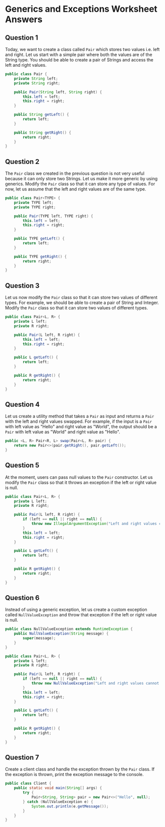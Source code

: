 # Generics and Exceptions Worksheet Answers

## Question 1
Today, we want to create a class called `Pair` which stores two values i.e. left and right. Let us start with a simple pair where both the values are of the String type. You should be able to create a pair of Strings and access the left and right values.

```java
public class Pair {
    private String left;
    private String right;

    public Pair(String left, String right) {
        this.left = left;
        this.right = right;
    }

    public String getLeft() {
        return left;
    }

    public String getRight() {
        return right;
    }
}
```

## Question 2

The `Pair` class we created in the previous question is not very useful because it can only store two Strings. Let us make it more generic by using generics. Modify the `Pair` class so that it can store any 
type of values. For now, let us assume that the left and right values are of the same type.

```java
public class Pair<TYPE> {
    private TYPE left;
    private TYPE right;

    public Pair(TYPE left, TYPE right) {
        this.left = left;
        this.right = right;
    }

    public TYPE getLeft() {
        return left;
    }

    public TYPE getRight() {
        return right;
    }
}
```

## Question 3

Let us now modify the `Pair` class so that it can store two values of different types. For example, we should be able to create a pair of String and Integer. Modify the `Pair` class so that it can store two values of different types.

```java
public class Pair<L, R> {
    private L left;
    private R right;

    public Pair(L left, R right) {
        this.left = left;
        this.right = right;
    }

    public L getLeft() {
        return left;
    }

    public R getRight() {
        return right;
    }
}
```

## Question 4

Let us create a utility method that takes a `Pair` as input and returns a `Pair` with the left and right values swapped. For example, if the input is a `Pair` with left value as "Hello" and right value as "World", the output should be a `Pair` with left value as "World" and right value as "Hello". 

```java
public <L, R> Pair<R, L> swap(Pair<L, R> pair) {
    return new Pair<>(pair.getRight(), pair.getLeft());
}
```

## Question 5

At the moment, users can pass null values to the `Pair` constructor. Let us modify the `Pair` class so that it throws an exception if the left or right value is null. 

```java
public class Pair<L, R> {
    private L left;
    private R right;

    public Pair(L left, R right) {
        if (left == null || right == null) {
            throw new IllegalArgumentException("Left and right values cannot be null");
        }
        this.left = left;
        this.right = right;
    }

    public L getLeft() {
        return left;
    }

    public R getRight() {
        return right;
    }
}
```

## Question 6

Instead of using a generic exception, let us create a custom exception called `NullValueException` and throw that exception if the left or right value is null. 

```java
public class NullValueException extends RuntimeException {
    public NullValueException(String message) {
        super(message);
    }
}
```

```java
public class Pair<L, R> {
    private L left;
    private R right;

    public Pair(L left, R right) {
        if (left == null || right == null) {
            throw new NullValueException("Left and right values cannot be null");
        }
        this.left = left;
        this.right = right;
    }

    public L getLeft() {
        return left;
    }

    public R getRight() {
        return right;
    }
}
```

## Question 7

Create a client class and handle the exception thrown by the `Pair` class. 
If the exception is thrown, print the exception message to the console. 

```java
public class Client {
    public static void main(String[] args) {
        try {
            Pair<String, String> pair = new Pair<>("Hello", null);
        } catch (NullValueException e) {
            System.out.println(e.getMessage());
        }
    }
}
```


